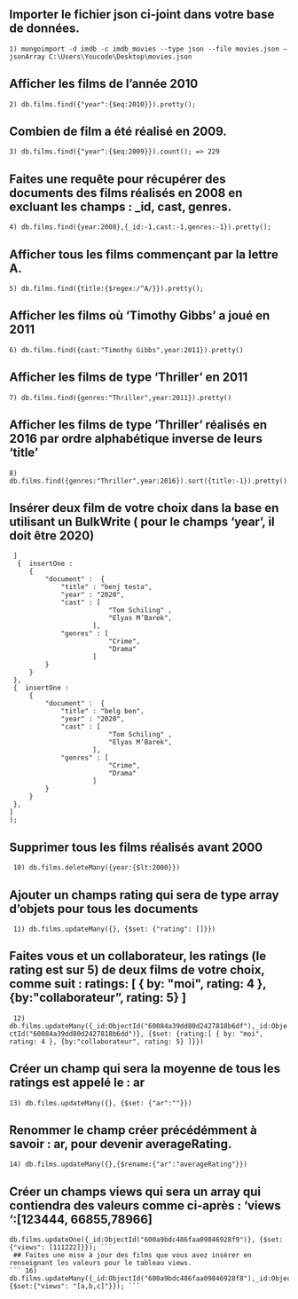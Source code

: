    ## Importer le fichier json ci-joint dans votre base de données.
``` 1) mongoimport -d imdb -c imdb_movies --type json --file movies.json –jsonArray C:\Users\Youcode\Desktop\movies.json ``` 
   ## Afficher les films de l’année 2010
``` 2) db.films.find({"year":{$eq:2010}}).pretty(); ``` 
   ## Combien de film a été réalisé en 2009.
``` 3) db.films.find({"year":{$eq:2009}}).count(); => 229 ``` 
   ## Faites une requête pour récupérer des documents des films réalisés en 2008 en excluant les champs : _id, cast, genres.
``` 4) db.films.find({year:2008},{_id:-1,cast:-1,genres:-1}).pretty(); ``` 
   ## Afficher tous les films commençant par la lettre A.
``` 5) db.films.find({title:{$regex:/^A/}}).pretty(); ``` 
   ## Afficher les films où ‘Timothy Gibbs’ a joué en 2011
``` 6) db.films.find({cast:"Timothy Gibbs",year:2011}).pretty() ``` 
   ## Afficher les films de type ‘Thriller’ en 2011
``` 7) db.films.find({genres:"Thriller",year:2011}).pretty() ``` 
   ## Afficher les films de type ‘Thriller’ réalisés en 2016 par ordre alphabétique inverse de leurs ‘title’
``` 8) db.films.find({genres:"Thriller",year:2016}).sort({title:-1}).pretty() ``` 
   ## Insérer deux film de votre choix dans la base en utilisant un BulkWrite ( pour le champs ‘year’, il doit être 2020)
``` 9) db.films.bulkWrite(
 ]
  {  insertOne : 
     {
         "document" :  { 
             "title" : "benj testa",
             "year" : "2020", 
             "cast" : [
                         "Tom Schiling" , 
                         "Elyas M’Barek",
                     ], 
             "genres" : [
                         "Crime",
                         "Drama"
                     ]
         }
     }
 },
 {  insertOne : 
     {
         "document" :  { 
             "title" : "belg ben",
             "year" : "2020", 
             "cast" : [
                         "Tom Schiling" , 
                         "Elyas M’Barek",
                     ], 
             "genres" : [
                         "Crime",
                         "Drama"
                     ]
         }
     }
 },
]
);
``` 
  ## Supprimer tous les films réalisés avant 2000
```  10) db.films.deleteMany({year:{$lt:2000}}) ``` 
 ## Ajouter un champs rating qui sera de type array d’objets pour tous les documents
```  11) db.films.updateMany({}, {$set: {"rating": []}}) ``` 
 ## Faites vous et un collaborateur, les ratings (le rating est sur 5) de deux films de votre choix, comme suit : ratings: [ { by: "moi", rating: 4 }, {by:"collaborateur”, rating: 5} ]
```  12) db.films.updateMany({_id:ObjectId("60084a39dd80d2427818b6df"),_id:ObjectId("60084a39dd80d2427818b6dd")}, {$set: {rating:[ { by: "moi", rating: 4 }, {by:"collaborateur", rating: 5} ]}}) ``` 
 ## Créer un champ qui sera la moyenne de tous les ratings est appelé le : ar
``` 13) db.films.updateMany({}, {$set: {"ar":""}}) ``` 
 ## Renommer le champ créer précédémment à savoir : ar, pour devenir averageRating.
``` 14) db.films.updateMany({},{$rename:{"ar":"averageRating"}}) ``` 
 ## Créer un champs views qui sera un array qui contiendra des valeurs comme ci-après : ‘views ‘:[123444, 66855,78966]
``` 15) .db.films.updateOne({_id:ObjectId("600a9bdc486faa09846928f8")}, {$set: {"views": [12344]}});/ 
db.films.updateOne({_id:ObjectId("600a9bdc486faa09846928f9")}, {$set: {"views": [111222]}}); ``` 
 ## Faites une mise à jour des films que vous avez insérer en renseignant les valeurs pour le tableau views.
``` 16) db.films.updateMany({_id:ObjectId("600a9bdc486faa09846928f8"),_id:ObjectId("600a9bdc486faa09846928f9")},{$set:{"views": "[a,b,c]"}}); ``` 
